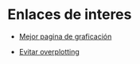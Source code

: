 # Enlaces de interes

- [Mejor pagina de graficación](https://www.python-graph-gallery.com/)

- [Evitar overplotting](https://www.python-graph-gallery.com/134-how-to-avoid-overplotting-with-python)
